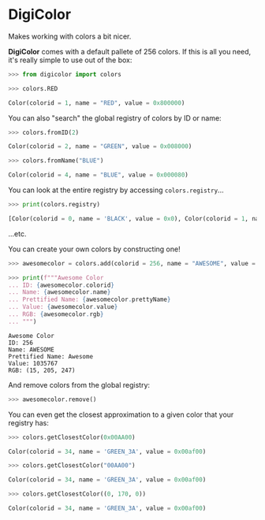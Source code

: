 # DigiColor
Makes working with colors a bit nicer.

**DigiColor** comes with a default pallete of 256 colors. If this is all you need, it's really simple to use out of the box:

```python
>>> from digicolor import colors
```

```python
>>> colors.RED
```
```python
Color(colorid = 1, name = "RED", value = 0x800000)
```

You can also "search" the global registry of colors by ID or name:

```python
>>> colors.fromID(2)
```
```python
Color(colorid = 2, name = "GREEN", value = 0x008000)
```
```python
>>> colors.fromName("BLUE")
```
```python
Color(colorid = 4, name = "BLUE", value = 0x000080)
```

You can look at the entire registry by accessing `colors.registry`...
```python
>>> print(colors.registry)
```
```python
[Color(colorid = 0, name = 'BLACK', value = 0x0), Color(colorid = 1, name = 'RED', value = 0x800000), Color(colorid = 2, name = 'GREEN', value = 0x8000), ...
```
...etc.

You can create your own colors by constructing one!

```python
>>> awesomecolor = colors.add(colorid = 256, name = "AWESOME", value = 0x0fcdf7)

>>> print(f"""Awesome Color
... ID: {awesomecolor.colorid}
... Name: {awesomecolor.name}
... Prettified Name: {awesomecolor.prettyName}
... Value: {awesomecolor.value}
... RGB: {awesomecolor.rgb}
... """)
```
```
Awesome Color
ID: 256
Name: AWESOME
Prettified Name: Awesome
Value: 1035767
RGB: (15, 205, 247)
```

And remove colors from the global registry:

```python
>>> awesomecolor.remove()
```

You can even get the closest approximation to a given color that your registry has:

```python
>>> colors.getClosestColor(0x00AA00)
```
```python
Color(colorid = 34, name = 'GREEN_3A', value = 0x00af00)
```
```python
>>> colors.getClosestColor("00AA00")
```
```python
Color(colorid = 34, name = 'GREEN_3A', value = 0x00af00)
```
```python
>>> colors.getClosestColor((0, 170, 0))
```
```python
Color(colorid = 34, name = 'GREEN_3A', value = 0x00af00)
```
